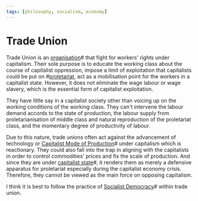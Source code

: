 ```yaml
---
tags: [philosophy, socialism, economy]
---
```


# Trade Union

Trade Union is an [organisation](202203131313.md)# that fight for workers'
rights under capitalism. Their sole purpose is to educate the working class
about the course of capitalist oppression, impose a limit of exploitation that
capitalists could be put on #[proletariat](202204212051.md), act as a
mobilisation point for the workers in a capitalist state. However, it does not
eliminate the wage labour or wage slavery, which is the essential form of
capitalist exploitation.

They have little say in a capitalist society other than voicing up on the
working conditions of the working class. They can't intervene the labour demand
accords to the state of production, the labour supply from proletarianisation of
middle class and natural reproduction of the proletariat class, and the
momentary degree of productivity of labour.

Due to this nature, trade unions often act against the advancement of technology
or [Capitalist Mode of Production](202205211156.md)# under capitalism which is
reactionary. They could also fall into the trap in aligning with the capitalists
in order to control commodities' prices and fix the scale of production. And
since they are under [capitalist state](202204202040.md)#, it renders them as
merely a defensive apparatus for proletariat especially during the capitalist
economy crisis. Therefore, they cannot be viewed as the main force on opposing
capitalism.

I think it is best to follow the practice of [Socialist Democracy](202204211120.md)#
within trade union.
